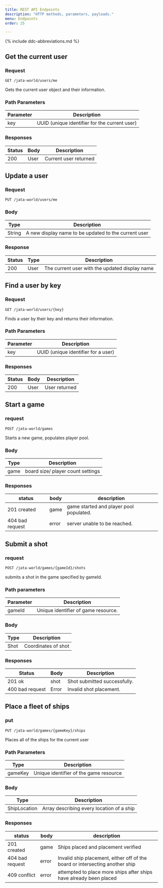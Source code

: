 ```yaml
---
title: REST API Endpoints
description: "HTTP methods, parameters, payloads."
menu: Endpoints
order: 25

---
```


{% include ddc-abbreviations.md %}

## Get the current user

### Request

`GET /jata-world/users/me`

Gets the current user object and their information.

### Path Parameters

| Parameter | Description                                   |
|-----------|-----------------------------------------------|
| key       | UUID (unique identifier for the current user) |


### Responses

| Status | Body | Description           |
|--------|------|-----------------------|
| 200    | User | Current user returned |

## Update a user

### Request

`PUT /jata-world/users/me`

### Body

| Type   | Description                                          |
|--------|------------------------------------------------------|
| String | A new display name to be updated to the current user |

### Response

| Status | Type | Description                                    |
|--------|------|------------------------------------------------|
| 200    | User | The current user with the updated display name |

## Find a user by key

### Request

`GET /jata-world/users/{key}`

Finds a user by their key and returns their information.

### Path Parameters

| Parameter | Description                         |
|-----------|-------------------------------------|
| key       | UUID (unique identifier for a user) |


### Responses

| Status | Body | Description   |
|--------|------|---------------|
| 200    | User | User returned |



## Start a game

### request

`POST /jata-world/games`

Starts a new game, populates player pool.


### Body

| Type 	| Description                       	|
|------	|-----------------------------------	|
| game 	| board size/ player count settings 	|


### Responses

| status          	| body  	| description                             	|
|-----------------	|-------	|-----------------------------------------	|
| 201 created     	| game  	| game started and player pool populated. 	|
| 404 bad request 	| error 	| server unable to be reached.            	|


## Submit a shot 

### request 

`POST /jata-world/games/{gameId}/shots`

submits a shot in the game specified by gameId.


### Path parameters

| Parameter 	| Description                         	|
|-----------	|-------------------------------------	|
| gameId    	| Unique identifier of game resource. 	|


### Body

| Type 	| Description         	|
|------	|---------------------	|
| Shot 	| Coordinates of shot 	|


### Responses 

| Status          	| Body  	| Description                  	|
|-----------------	|-------	|------------------------------	|
| 201 ok          	| shot  	| Shot submitted successfully. 	|
| 400 bad request 	| Error 	| Invalid shot placement.      	|


## Place a fleet of ships

### put

`PUT /jata-world/games/{gameKey}/ships`

Places all of the ships for the current user


### Path Parameters

| Type 	    | Description                       	     |
|-----------|-----------------------------------------|
| gameKey 	 | Unique identifier of the game resource	 |


### Body

| Type 	         | Description                       	        |
|----------------|--------------------------------------------|
| ShipLocation 	 | Array describing every location of a ship	 |


### Responses

| status          	 | body  	| description                             	                                                |
|-------------------|-------	|------------------------------------------------------------------------------------------|
| 201 created     	 | game  	| Ships placed and placement verified 	                                                    |
| 404 bad request 	 | error 	| Invalid ship placement, either off of the board or intersecting another ship           	 |
| 409 conflict 	    | error 	| attempted to place more ships after ships have already been placed           	           |


